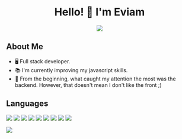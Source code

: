 
<div align="center">
  <h1 align="center">Hello! 👋 I'm Eviam</h1>
  <img src="https://soyhorizonte.com/wp-content/uploads/2020/10/JS-by-SoyHorizonte.gif">
</div>

## About Me

- 🖥️ Full stack developer.
- 📚 I'm currently improving my javascript skills.
- 🚀 From the beginning, what caught my attention the most was the backend. However, that doesn't mean I don't like the front ;)

## Languages

<img src="https://img.shields.io/badge/PHP-777BB4.svg?style=for-the-badge&logo=PHP&logoColor=white"> <img src="https://img.shields.io/badge/Laravel-FF2D20.svg?style=for-the-badge&logo=Laravel&logoColor=white">
<img src="https://img.shields.io/badge/JavaScript-F7DF1E.svg?style=for-the-badge&logo=JavaScript&logoColor=black"> <img src="https://img.shields.io/badge/Vue.js-4FC08D.svg?style=for-the-badge&logo=vuedotjs&logoColor=white">
<img src="https://img.shields.io/badge/Bootstrap-7952B3.svg?style=for-the-badge&logo=Bootstrap&logoColor=white"> <img src="https://img.shields.io/badge/java-%23ED8B00.svg?style=for-the-badge&logo=openjdk&logoColor=white">
<img src="https://img.shields.io/badge/CSS3-1572B6.svg?style=for-the-badge&logo=CSS3&logoColor=white"> <img src="https://img.shields.io/badge/HTML5-E34F26.svg?style=for-the-badge&logo=HTML5&logoColor=white"> 
<img src="https://img.shields.io/badge/Docker-2496ED.svg?style=for-the-badge&logo=Docker&logoColor=white">

<img src="https://github-readme-stats.vercel.app/api/top-langs/?username=bestindom&layout=compact&theme=algolia">

